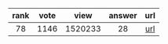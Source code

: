 
| rank | vote | view | answer | url |
|:-:|:-:|:-:|:-:|:-:|
|78|1146|1520233|28| [url](http://stackoverflow.com/questions/11346283/renaming-columns-in-pandas) |
